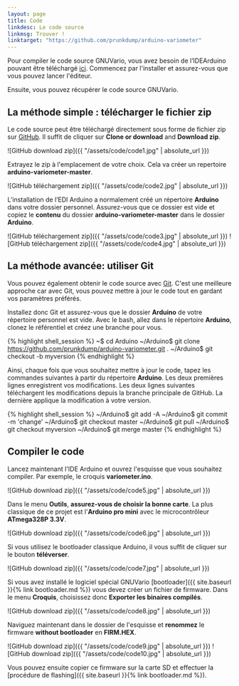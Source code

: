 ```yaml
---
layout: page
title: Code
linkdesc: Le code source
linkmsg: Trouver !
linktarget: "https://github.com/prunkdump/arduino-variometer"
---
```


Pour compiler le code source GNUVario, vous avez besoin de l’IDE ​​Arduino pouvant être téléchargé [ici](https://www.arduino.cc/en/Main/Software). Commencez par l'installer et assurez-vous que vous pouvez lancer l'éditeur.

Ensuite, vous pouvez récupérer le code source GNUVario.

La méthode simple : télécharger le fichier zip
----------------------------------

Le code source peut être téléchargé directement sous forme de fichier zip sur [GitHub](https://github.com/prunkdump/arduino-variometer). Il suffit de cliquer sur **Clone or download** and **Download zip**.

![GitHub download zip]({{ "/assets/code/code1.jpg" | absolute_url }})

Extrayez le zip à l'emplacement de votre choix. Cela va créer un repertoire **arduino-variometer-master**.

![GitHub téléchargement zip]({{ "/assets/code/code2.jpg" | absolute_url }})

L’installation de l’EDI Arduino a normalement créé un répertoire **Arduino** dans votre dossier personnel. Assurez-vous que ce dossier est vide et copiez le **contenu** du dossier **arduino-variometer-master** dans le dossier **Arduino**.

![GitHub téléchargement zip]({{ "/assets/code/code3.jpg" | absolute_url }})
![GitHub téléchargement zip]({{ "/assets/code/code4.jpg" | absolute_url }})

La méthode avancée: utiliser Git
-----------------------------

Vous pouvez également obtenir le code source avec [Git](https://git-scm.com/). C'est une meilleure approche car avec Git, vous pouvez mettre à jour le code tout en gardant vos paramètres préférés.

Installez donc Git et assurez-vous que le dossier **Arduino** de votre répertoire personnel est vide. Avec le bash, allez dans le répertoire **Arduino**, clonez le référentiel et créez une branche pour vous.

{% highlight shell_session %}
~$ cd Arduino
~/Arduino$ git clone https://github.com/prunkdump/arduino-variometer.git .
~/Arduino$ git checkout -b myversion 
{% endhighlight %}

Ainsi, chaque fois que vous souhaitez mettre à jour le code, tapez les commandes suivantes à partir du répertoire **Arduino**. Les deux premières lignes enregistrent vos modifications. Les deux lignes suivantes téléchargent les modifications depuis la branche principale de GitHub. La dernière applique la modification à votre version.

{% highlight shell_session %}
~/Arduino$ git add -A
~/Arduino$ git commit -m 'change'
~/Arduino$ git checkout master
~/Arduino$ git pull
~/Arduino$ git checkout myversion
~/Arduino$ git merge master
{% endhighlight %}

Compiler le code
-----------------

Lancez maintenant l'IDE Arduino et ouvrez l'esquisse que vous souhaitez compiler. Par exemple, le croquis **variometer.ino**.

![GitHub download zip]({{ "/assets/code/code5.jpg" | absolute_url }})

Dans le menu **Outils**, **assurez-vous de choisir la bonne carte**. La plus classique de ce projet est l'**Arduino pro mini** avec le microcontrôleur **ATmega328P 3.3V**.

![GitHub download zip]({{ "/assets/code/code6.jpg" | absolute_url }})

Si vous utilisez le bootloader classique Arduino, il vous suffit de cliquer sur le bouton **téléverser**.

![GitHub download zip]({{ "/assets/code/code7.jpg" | absolute_url }})

Si vous avez installé le logiciel spécial GNUVario [bootloader]({{ site.baseurl }}{% link bootloader.md %}) vous devez créer un fichier de firmware. Dans le menu **Croquis**, choisissez donc **Exporter les binaires compilés**.

![GitHub download zip]({{ "/assets/code/code8.jpg" | absolute_url }})

Naviguez maintenant dans le dossier de l'esquisse et **renommez** le firmware **without bootloader** en **FIRM.HEX**.

![GitHub download zip]({{ "/assets/code/code9.jpg" | absolute_url }})
![GitHub download zip]({{ "/assets/code/code10.jpg" | absolute_url }})

Vous pouvez ensuite copier ce firmware sur la carte SD et effectuer la [procédure de flashing]({{ site.baseurl }}{% link bootloader.md %}).







